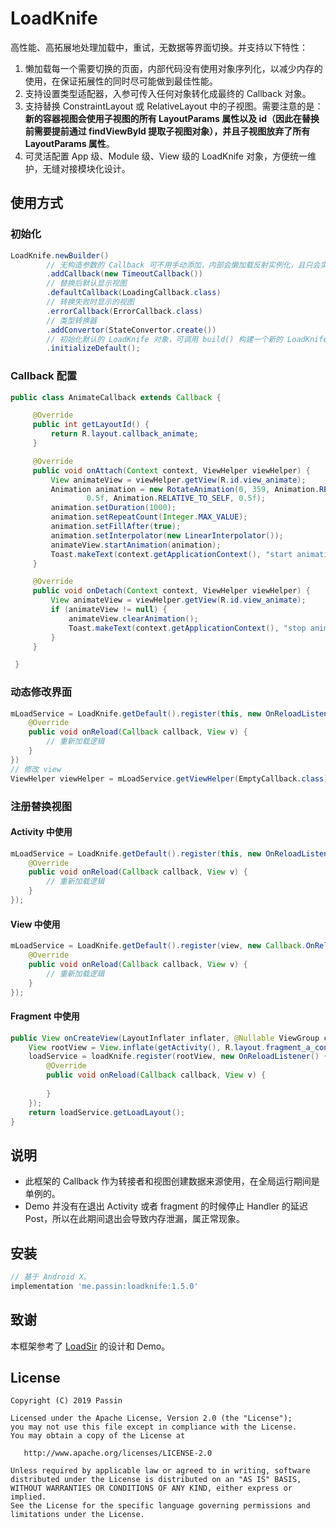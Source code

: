 # LoadKnife

高性能、高拓展地处理加载中，重试，无数据等界面切换。并支持以下特性：

1. 懒加载每一个需要切换的页面，内部代码没有使用对象序列化，以减少内存的使用，在保证拓展性的同时尽可能做到最佳性能。
2. 支持设置类型适配器，入参可传入任何对象转化成最终的 Callback 对象。
3. 支持替换 ConstraintLayout 或 RelativeLayout 中的子视图。需要注意的是：**新的容器视图会使用子视图的所有 LayoutParams 属性以及 id（因此在替换前需要提前通过 findViewById 提取子视图对象），并且子视图放弃了所有 LayoutParams 属性**。
4. 可灵活配置 App 级、Module 级、View 级的 LoadKnife 对象，方便统一维护，无缝对接模块化设计。

## 使用方式

### 初始化

```java
LoadKnife.newBuilder()
        // 无构造参数的 Callback 可不用手动添加，内部会懒加载反射实例化，且只会实例化一次。
        .addCallback(new TimeoutCallback())
        // 替换后默认显示视图
        .defaultCallback(LoadingCallback.class)
        // 转换失败时显示的视图
        .errorCallback(ErrorCallback.class)
        // 类型转换器
        .addConvertor(StateConvertor.create())
        // 初始化默认的 LoadKnife 对象，可调用 build() 构建一个新的 LoadKnife。
        .initializeDefault();
```

### Callback 配置

```java
public class AnimateCallback extends Callback {

     @Override
     public int getLayoutId() {
         return R.layout.callback_animate;
     }

     @Override
     public void onAttach(Context context, ViewHelper viewHelper) {
         View animateView = viewHelper.getView(R.id.view_animate);
         Animation animation = new RotateAnimation(0, 359, Animation.RELATIVE_TO_SELF,
                 0.5f, Animation.RELATIVE_TO_SELF, 0.5f);
         animation.setDuration(1000);
         animation.setRepeatCount(Integer.MAX_VALUE);
         animation.setFillAfter(true);
         animation.setInterpolator(new LinearInterpolator());
         animateView.startAnimation(animation);
         Toast.makeText(context.getApplicationContext(), "start animation", Toast.LENGTH_SHORT).show();
     }

     @Override
     public void onDetach(Context context, ViewHelper viewHelper) {
         View animateView = viewHelper.getView(R.id.view_animate);
         if (animateView != null) {
             animateView.clearAnimation();
             Toast.makeText(context.getApplicationContext(), "stop animation", Toast.LENGTH_SHORT).show();
         }
     }

 }
```

### 动态修改界面

```java
mLoadService = LoadKnife.getDefault().register(this, new OnReloadListener() {
    @Override
    public void onReload(Callback callback, View v) {
        // 重新加载逻辑
    }
})
// 修改 view
ViewHelper viewHelper = mLoadService.getViewHelper(EmptyCallback.class);
```

### 注册替换视图

#### Activity 中使用

```java
mLoadService = LoadKnife.getDefault().register(this, new OnReloadListener() {
    @Override
    public void onReload(Callback callback, View v) {
        // 重新加载逻辑
    }
});
```

#### View 中使用

```java
mLoadService = LoadKnife.getDefault().register(view, new Callback.OnReloadListener() {
    @Override
    public void onReload(Callback callback, View v) {
        // 重新加载逻辑
    }
});

```

#### Fragment 中使用

```java
public View onCreateView(LayoutInflater inflater, @Nullable ViewGroup container, @Nullable Bundle savedInstanceState) {
    View rootView = View.inflate(getActivity(), R.layout.fragment_a_content, null);
    loadService = loadKnife.register(rootView, new OnReloadListener() {
        @Override
        public void onReload(Callback callback, View v) {
            
        }
    });
    return loadService.getLoadLayout();
}
```

## 说明

- 此框架的 Callback 作为转接者和视图创建数据来源使用，在全局运行期间是单例的。
- Demo 并没有在退出 Activity 或者 fragment 的时候停止 Handler 的延迟 Post，所以在此期间退出会导致内存泄漏，属正常现象。

## 安装

```gradle
// 基于 Android X。
implementation 'me.passin:loadknife:1.5.0'
```

## 致谢

本框架参考了 [LoadSir](https://github.com/KingJA/LoadSir) 的设计和 Demo。

## License

    Copyright (C) 2019 Passin

    Licensed under the Apache License, Version 2.0 (the "License");
    you may not use this file except in compliance with the License.
    You may obtain a copy of the License at

       http://www.apache.org/licenses/LICENSE-2.0

    Unless required by applicable law or agreed to in writing, software
    distributed under the License is distributed on an "AS IS" BASIS,
    WITHOUT WARRANTIES OR CONDITIONS OF ANY KIND, either express or implied.
    See the License for the specific language governing permissions and
    limitations under the License.

